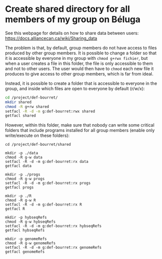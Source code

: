 # Create shared directory for all members of my group on Béluga

See this webpage for details on how to share data between users: https://docs.alliancecan.ca/wiki/Sharing_data

The problem is that, by default, group members do not have access to files 
produced by other group members. It is possible to change a folder so that it 
is accessible by everyone in my group with `chmod g+rwx fichier`, but when a 
user creates a file in this folder, the file is only accessible to them and 
not to other users. The user would then have to `chmod` each new file it 
produces to give access to other group members, which is far from ideal.

Instead, it is possible to create a folder that is accessible to everyone in 
the group, and inside which files are open to everyone by default (r/w/x):
```bash
cd /project/def-bourret/
mkdir shared
chmod -R g+rw shared
setfacl -R -d -m g:def-bourret:rwx shared
getfacl shared

```

However, within this folder, make sure that nobody can write some critical 
folders that include programs installed for all group members (enable only 
write/execute on these folders):
```
cd /project/def-bourret/shared

mkdir -p ./data
chmod -R g-w data
setfacl -R -d -m g:def-bourret:rx data
getfacl data

mkdir -p ./progs
chmod -R g-w progs
setfacl -R -d -m g:def-bourret:rx progs
getfacl progs

mkdir -p ./R
chmod -R g-w R
setfacl -R -d -m g:def-bourret:rx R
getfacl R

mkdir -p hybseqRefs
chmod -R g-w hybseqRefs
setfacl -R -d -m g:def-bourret:rx hybseqRefs
getfacl hybseqRefs

mkdir -p genomeRefs
chmod -R g-w genomeRefs
setfacl -R -d -m g:def-bourret:rx genomeRefs
getfacl genomeRefs

```


